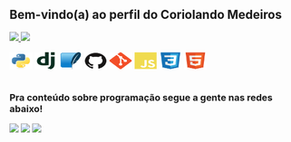 ## Bem-vindo(a) ao perfil do Coriolando Medeiros

 <div>
  <a href="https://github.com/Coriolando-Medeiros">
   <a href="https://github.com/Coriolando-Medeiros">
   <img height="180em" src="https://github-readme-stats.vercel.app/api?username=Coriolando-Medeiros&show_icons=true&theme=white&include_all_commits=true&count_private=true"/>
   <img height="180em" src="https://github-readme-stats.vercel.app/api/top-langs/?username=Coriolando-Medeiros&layout=compact&langs_count=6&theme=white"/>
  </a>

</div>
<div style="display: inline_block"><br>
  <img align="center" alt="Python" height="30" width="40" src="https://raw.githubusercontent.com/devicons/devicon/master/icons/python/python-original.svg">
  <img align="center" alt="Django" height="30" width="40" src="https://github.com/devicons/devicon/blob/master/icons/django/django-plain.svg">
  <img align="center" alt="SQLite" height="30" width="40" src="https://github.com/devicons/devicon/blob/master/icons/sqlite/sqlite-original.svg">
  <img align="center" alt="Github" height="30" width="40" src="https://github.com/devicons/devicon/blob/master/icons/github/github-original.svg">
  <img align="center" alt="Python" height="30" width="40" src="https://raw.githubusercontent.com/devicons/devicon/master/icons/git/git-original.svg">
  <img align="center" alt="Js" height="30" width="40" src="https://raw.githubusercontent.com/devicons/devicon/master/icons/javascript/javascript-plain.svg">
  <img align="center" alt="CSS" height="30" width="40" src="https://raw.githubusercontent.com/devicons/devicon/master/icons/css3/css3-original.svg">
  <img align="center" alt="HTML" height="30" width="40" src="https://raw.githubusercontent.com/devicons/devicon/master/icons/html5/html5-original.svg">

</div>
 
 <br>
 
  ### Pra conteúdo sobre programação segue a gente nas redes abaixo!
 
<div> 

  <a href="https://www.linkedin.com/in/coriolando-medeiros" target="_blank"><img src="https://img.shields.io/badge/-LinkedIn-%230077B5?style=for-the-badge&logo=linkedin&logoColor=white" target="_blank"></a>
  <a href="https://instagram.com/coriolando.medeiros" target="_blank"><img src="https://img.shields.io/badge/-Instagram-%23E4405F?style=for-the-badge&logo=instagram&logoColor=white" target="_blank"></a>
  <a href = "mailto:coriolando.medeiros@gmail.com.com"><img src="https://img.shields.io/badge/-Gmail-%23333?style=for-the-badge&logo=gmail&logoColor=white" target="_blank"></a>
 
 
  
</div>
